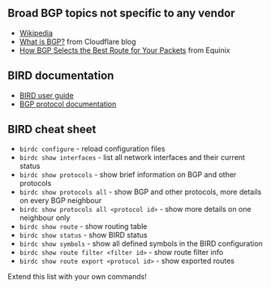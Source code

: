 ## Broad BGP topics not specific to any vendor

* [Wikipedia](https://en.wikipedia.org/wiki/Border_Gateway_Protocol)
* [What is BGP?](https://www.cloudflare.com/learning/security/glossary/what-is-bgp/) from Cloudflare blog
* [How BGP Selects the Best Route for Your Packets](https://deploy.equinix.com/blog/bgp-attributes-and-how-bgp-selects-the-best-route/) from Equinix

## BIRD documentation

* [BIRD user guide](https://bird.network.cz/?get_doc&f=bird.html)
* [BGP protocol documentation](https://bird.network.cz/?get_doc&v=20&f=bird-6.html#ss6.4)

## BIRD cheat sheet

* `birdc configure` - reload configuration files
* `birdc show interfaces` - list all network interfaces and their current status
* `birdc show protocols` - show brief information on BGP and other protocols
* `birdc show protocols all` - show BGP and other protocols, more details on every BGP neighbour
* `birdc show protocols all <protocol id>` - show more details on one neighbour only
* `birdc show route` - show routing table
* `birdc show status` - show BIRD status
* `birdc show symbols` - show all defined symbols in the BIRD configuration
* `birdc show route filter <filter id>` - show route filter info
* `birdc show route export <protocol id>` - show exported routes

Extend this list with your own commands!
